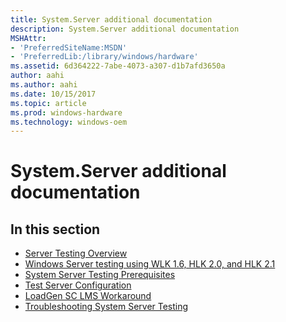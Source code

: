 ```yaml
---
title: System.Server additional documentation
description: System.Server additional documentation
MSHAttr:
- 'PreferredSiteName:MSDN'
- 'PreferredLib:/library/windows/hardware'
ms.assetid: 6d364222-7abe-4073-a307-d1b7afd3650a
author: aahi
ms.author: aahi
ms.date: 10/15/2017
ms.topic: article
ms.prod: windows-hardware
ms.technology: windows-oem
---
```


# System.Server additional documentation


## <span id="in_this_section"></span>In this section


-   [Server Testing Overview](server-testing-overview.md)
-   [Windows Server testing using WLK 1.6, HLK 2.0, and HLK 2.1](windows-server-testing-using-wlk-16-hck-20-and-hck-21.md)
-   [System Server Testing Prerequisites](system-server-testing-prerequisites.md)
-   [Test Server Configuration](test-server-configuration.md)
-   [LoadGen SC LMS Workaround](loadgen-sc-lms-workaround.md)
-   [Troubleshooting System Server Testing](troubleshooting-system-server-testing.md)

 

 






